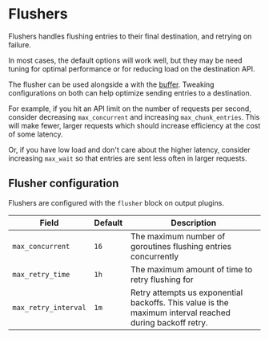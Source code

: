 # Flushers

Flushers handles flushing entries to their final destination, and retrying on failure.

In most cases, the default options will work well, but they may be need tuning for optimal performance or for reducing load
on the destination API.

The flusher can be used alongside a with the [buffer](./buffer.md). Tweaking configurations on both can help optimize sending entries to a destination.

For example, if you hit an API limit on the number of requests per second, consider decreasing `max_concurrent` and
increasing `max_chunk_entries`. This will make fewer, larger requests which should increase efficiency at the cost of
some latency.

Or, if you have low load and don't care about the higher latency, consider increasing `max_wait` so that entries are sent
less often in larger requests.

## Flusher configuration

Flushers are configured with the `flusher` block on output plugins.

| Field               | Default | Description                                                                                                                                   |
| ---                 | ---     | ---                                                                                                                                           |
| `max_concurrent`    | `16`    | The maximum number of goroutines flushing entries concurrently                                                                                |
| `max_retry_time`    | `1h`    | The maximum amount of time to retry flushing for                                                                                |
| `max_retry_interval`    | `1m`    | Retry attempts us exponential backoffs. This value is the maximum interval reached during backoff retry.                                                                             |

